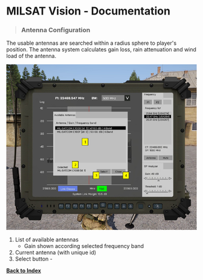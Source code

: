 # MILSAT Vision - Documentation
> ### Antenna Configuration

The usable antennas are searched within a radius sphere to player's position. The antenna system calculates gain loss, rain attenuation and wind load of the antenna.

![Antenna](img/sat_antenna_tab.png)

1. List of available antennas
   - Gain shown according selected frequency band
2. Current antenna (with unique id)
3. Select button - 

**[Back to Index](index.md)**
